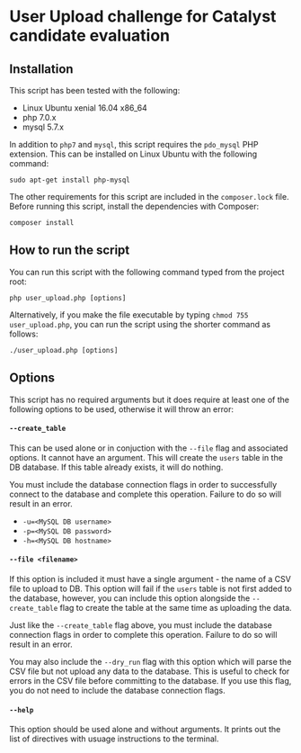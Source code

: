 # User Upload challenge for Catalyst candidate evaluation

## Installation
This script has been tested with the following:
- Linux Ubuntu xenial 16.04 x86_64
- php 7.0.x
- mysql 5.7.x

In addition to `php7` and `mysql`, this script requires the `pdo_mysql` PHP extension. This can be installed on Linux Ubuntu with the following command:
```
sudo apt-get install php-mysql
```

The other requirements for this script are included in the `composer.lock` file. Before running this script, install the dependencies with Composer:
```
composer install
```

## How to run the script
You can run this script with the following command typed from the project root:
```
php user_upload.php [options]
```
Alternatively, if you make the file executable by typing `chmod 755 user_upload.php`, you can run the script using the shorter command as follows:
```
./user_upload.php [options]
```

## Options
This script has no required arguments but it does require at least one of the following options to be used, otherwise it will throw an error:

#### `--create_table`
This can be used alone or in conjuction with the `--file` flag and associated options. It cannot have an argument. This will create the `users` table in the DB database. If this table already exists, it will do nothing.

You must include the database connection flags in order to successfully connect to the database and complete this operation. Failure to do so will result in an error.
- `-u=<MySQL DB username>`
- `-p=<MySQL DB password>`
- `-h=<MySQL DB hostname>`

#### `--file <filename>`
If this option is included it must have a single argument - the name of a CSV file to upload to DB. This option will fail if the `users` table is not first added to the database, however, you can include this option alongside the `--create_table` flag to create the table at the same time as uploading the data.

Just like the `--create_table` flag above, you must include the database connection flags in order to complete this operation. Failure to do so will result in an error.

You may also include the `--dry_run` flag with this option which will parse the CSV file but not upload any data to the database. This is useful to check for errors in the CSV file before committing to the database. If you use this flag, you do not need to include the database connection flags.

#### `--help`
This option should be used alone and without arguments. It prints out the list of directives with usuage instructions to the terminal.
